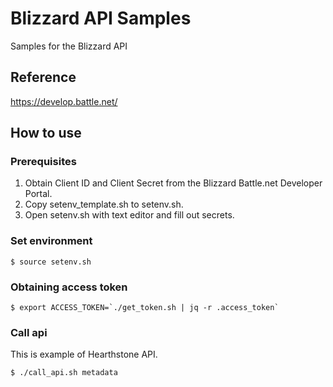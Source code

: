# Blizzard API Samples

Samples for the Blizzard API

## Reference

https://develop.battle.net/

## How to use

### Prerequisites

1. Obtain Client ID and Client Secret from the Blizzard Battle.net Developer Portal.
1. Copy setenv_template.sh to setenv.sh.
1. Open setenv.sh with text editor and fill out secrets.

### Set environment

```
$ source setenv.sh
```

### Obtaining access token

```
$ export ACCESS_TOKEN=`./get_token.sh | jq -r .access_token`
```

### Call api

This is example of Hearthstone API.

```
$ ./call_api.sh metadata
```
